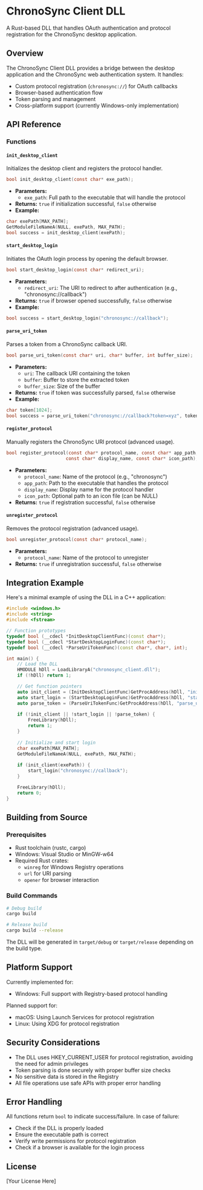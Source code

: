# ChronoSync Client DLL

A Rust-based DLL that handles OAuth authentication and protocol registration for the ChronoSync desktop application.

## Overview

The ChronoSync Client DLL provides a bridge between the desktop application and the ChronoSync web authentication system. It handles:
- Custom protocol registration (`chronosync://`) for OAuth callbacks
- Browser-based authentication flow
- Token parsing and management
- Cross-platform support (currently Windows-only implementation)

## API Reference

### Functions

#### `init_desktop_client`
Initializes the desktop client and registers the protocol handler.

```c
bool init_desktop_client(const char* exe_path);
```
- **Parameters:**
  - `exe_path`: Full path to the executable that will handle the protocol
- **Returns:** `true` if initialization successful, `false` otherwise
- **Example:**
```cpp
char exePath[MAX_PATH];
GetModuleFileNameA(NULL, exePath, MAX_PATH);
bool success = init_desktop_client(exePath);
```

#### `start_desktop_login`
Initiates the OAuth login process by opening the default browser.

```c
bool start_desktop_login(const char* redirect_uri);
```
- **Parameters:**
  - `redirect_uri`: The URI to redirect to after authentication (e.g., "chronosync://callback")
- **Returns:** `true` if browser opened successfully, `false` otherwise
- **Example:**
```cpp
bool success = start_desktop_login("chronosync://callback");
```

#### `parse_uri_token`
Parses a token from a ChronoSync callback URI.

```c
bool parse_uri_token(const char* uri, char* buffer, int buffer_size);
```
- **Parameters:**
  - `uri`: The callback URI containing the token
  - `buffer`: Buffer to store the extracted token
  - `buffer_size`: Size of the buffer
- **Returns:** `true` if token was successfully parsed, `false` otherwise
- **Example:**
```cpp
char token[1024];
bool success = parse_uri_token("chronosync://callback?token=xyz", token, sizeof(token));
```

#### `register_protocol`
Manually registers the ChronoSync URI protocol (advanced usage).

```c
bool register_protocol(const char* protocol_name, const char* app_path, 
                      const char* display_name, const char* icon_path);
```
- **Parameters:**
  - `protocol_name`: Name of the protocol (e.g., "chronosync")
  - `app_path`: Path to the executable that handles the protocol
  - `display_name`: Display name for the protocol handler
  - `icon_path`: Optional path to an icon file (can be NULL)
- **Returns:** `true` if registration successful, `false` otherwise

#### `unregister_protocol`
Removes the protocol registration (advanced usage).

```c
bool unregister_protocol(const char* protocol_name);
```
- **Parameters:**
  - `protocol_name`: Name of the protocol to unregister
- **Returns:** `true` if unregistration successful, `false` otherwise

## Integration Example

Here's a minimal example of using the DLL in a C++ application:

```cpp
#include <windows.h>
#include <string>
#include <fstream>

// Function prototypes
typedef bool (__cdecl *InitDesktopClientFunc)(const char*);
typedef bool (__cdecl *StartDesktopLoginFunc)(const char*);
typedef bool (__cdecl *ParseUriTokenFunc)(const char*, char*, int);

int main() {
    // Load the DLL
    HMODULE hDll = LoadLibraryA("chronosync_client.dll");
    if (!hDll) return 1;

    // Get function pointers
    auto init_client = (InitDesktopClientFunc)GetProcAddress(hDll, "init_desktop_client");
    auto start_login = (StartDesktopLoginFunc)GetProcAddress(hDll, "start_desktop_login");
    auto parse_token = (ParseUriTokenFunc)GetProcAddress(hDll, "parse_uri_token");
    
    if (!init_client || !start_login || !parse_token) {
        FreeLibrary(hDll);
        return 1;
    }
    
    // Initialize and start login
    char exePath[MAX_PATH];
    GetModuleFileNameA(NULL, exePath, MAX_PATH);
    
    if (init_client(exePath)) {
        start_login("chronosync://callback");
    }

    FreeLibrary(hDll);
    return 0;
}
```

## Building from Source

### Prerequisites
- Rust toolchain (rustc, cargo)
- Windows: Visual Studio or MinGW-w64
- Required Rust crates:
  - `winreg` for Windows Registry operations
  - `url` for URI parsing
  - `opener` for browser interaction

### Build Commands
```bash
# Debug build
cargo build

# Release build
cargo build --release
```

The DLL will be generated in `target/debug` or `target/release` depending on the build type.

## Platform Support

Currently implemented for:
- Windows: Full support with Registry-based protocol handling

Planned support for:
- macOS: Using Launch Services for protocol registration
- Linux: Using XDG for protocol registration

## Security Considerations

- The DLL uses HKEY_CURRENT_USER for protocol registration, avoiding the need for admin privileges
- Token parsing is done securely with proper buffer size checks
- No sensitive data is stored in the Registry
- All file operations use safe APIs with proper error handling

## Error Handling

All functions return `bool` to indicate success/failure. In case of failure:
- Check if the DLL is properly loaded
- Ensure the executable path is correct
- Verify write permissions for protocol registration
- Check if a browser is available for the login process

## License

[Your License Here]